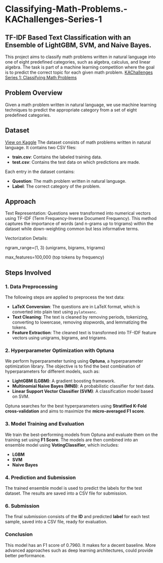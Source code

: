 # Classifying-Math-Problems.-KAChallenges-Series-1

## TF-IDF Based Text Classification with an Ensemble of LightGBM, SVM, and Naive Bayes.

This project aims to classify math problems written in natural language into one of eight predefined categories, such as algebra, calculus, and linear algebra. The task is part of a machine learning competition where the goal is to predict the correct topic for each given math problem. [KAChallenges Series 1: Classifying Math Problems](https://www.kaggle.com/competitions/classification-of-math-problems-by-kasut-academy/overview)

## Problem Overview

Given a math problem written in natural language, we use machine learning techniques to predict the appropriate category from a set of eight predefined categories.

## Dataset
[View on Kaggle](https://www.kaggle.com/competitions/classification-of-math-problems-by-kasut-academy/data)
The dataset consists of math problems written in natural language. It contains two CSV files:

* **train.csv**: Contains the labeled training data.
* **test.csv**: Contains the test data on which predictions are made.

Each entry in the dataset contains:

* **Question**: The math problem written in natural language.
* **Label**: The correct category of the problem.

## Approach
Text Representation: Questions were transformed into numerical vectors using TF-IDF (Term Frequency-Inverse Document Frequency). This method captures the importance of words (and n-grams up to trigrams) within the dataset while down-weighting common but less informative terms.

Vectorization Details:

ngram_range=(1, 3) (unigrams, bigrams, trigrams)

max_features=100,000 (top tokens by frequency)

## Steps Involved

### 1. Data Preprocessing

The following steps are applied to preprocess the text data:

* **LaTeX Conversion**: The questions are in LaTeX format, which is converted into plain text using `pylatexenc`.
* **Text Cleaning**: The text is cleaned by removing periods, tokenizing, converting to lowercase, removing stopwords, and lemmatizing the tokens.
* **Feature Extraction**: The cleaned text is transformed into TF-IDF feature vectors using unigrams, bigrams, and trigrams.

### 2. Hyperparameter Optimization with Optuna

We perform hyperparameter tuning using **Optuna**, a hyperparameter optimization library. The objective is to find the best combination of hyperparameters for different models, such as:

* **LightGBM (LGBM)**: A gradient boosting framework.
* **Multinomial Naive Bayes (MNB)**: A probabilistic classifier for text data.
* **Linear Support Vector Classifier (SVM)**: A classification model based on SVM.

Optuna searches for the best hyperparameters using **Stratified K-Fold cross-validation** and aims to maximize the **micro-averaged F1 score**.

### 3. Model Training and Evaluation

We train the best-performing models from Optuna and evaluate them on the training set using **F1 Score**. The models are then combined into an ensemble model using **VotingClassifier**, which includes:

* **LGBM**
* **SVM**
* **Naive Bayes**

### 4. Prediction and Submission

The trained ensemble model is used to predict the labels for the test dataset. The results are saved into a CSV file for submission.

### 6. Submission

The final submission consists of the **ID** and predicted **label** for each test sample, saved into a CSV file, ready for evaluation.


### Conclusion
This model has an F1 score of 0.7960. It makes for a decent baseline. More advanced approaches such as deep learning architectures, could provide better performance.

